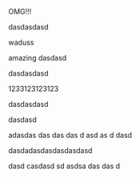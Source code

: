 OMG!!!

dasdasdasd  

waduss

amazing dasdasd

dasdasdasd

1233123123123

dasdasdasd

dasdasd

adasdas das das das d asd as d dasd

dasdadasdasdasdasdasd

dasd
casdasd
sd
asdsa
das
das
d
